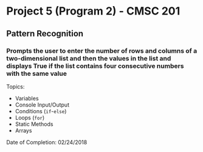 # Project 5 (Program 2) - CMSC 201
## Pattern Recognition
### Prompts the user to enter the number of rows and columns of a two-dimensional list and then the values in the list and displays True if the list contains four consecutive numbers with the same value

Topics:
- Variables
- Console Input/Output
- Conditions (```if```-```else```)
- Loops (```for```)
- Static Methods
- Arrays

Date of Completion: 02/24/2018
